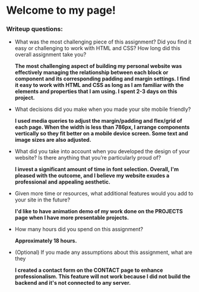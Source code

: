 # Welcome to my page!

### Writeup questions:

- What was the most challenging piece of this assignment? Did you find it easy or challenging to work with HTML and CSS? How long did this overall assignment take you?

  **The most challenging aspect of building my personal website was effectively managing the relationship between each block or component and its corresponding padding and margin settings. I find it easy to work with HTML and CSS as long as I am familiar with the elements and properties that I am using. I spent 2-3 days on this project.**

- What decisions did you make when you made your site mobile friendly?

  **I used media queries to adjust the margin/padding and flex/grid of each page. When the width is less than 786px, I arrange components vertically so they fit better on a mobile device screen. Some text and image sizes are also adjusted.**

- What did you take into account when you developed the design of your website? Is there anything that you’re particularly proud of?

  **I invest a significant amount of time in font selection. Overall, I'm pleased with the outcome, and I believe my website exudes a professional and appealing aesthetic.**

- Given more time or resources, what additional features would you add to your site in the future?

  **I'd like to have animation demo of my work done on the PROJECTS page when I have more presentable projects.**

- How many hours did you spend on this assignment?

  **Approximately 18 hours.**

- (Optional) If you made any assumptions about this assignment, what are they

  **I created a contact form on the CONTACT page to enhance professionalism. This feature will not work because I did not build the backend and it's not connected to any server.**
